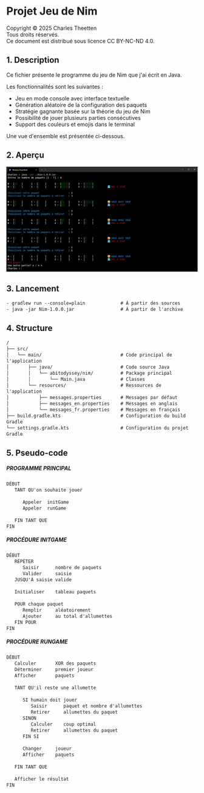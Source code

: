 # Projet Jeu de Nim

Copyright © 2025 Charles Theetten  
Tous droits réservés.  
Ce document est distribué sous licence CC BY-NC-ND 4.0.

## 1. Description

Ce fichier présente le programme du jeu de Nim que j'ai écrit en Java.

Les fonctionnalités sont les suivantes :

- Jeu en mode console avec interface textuelle
- Génération aléatoire de la configuration des paquets
- Stratégie gagnante basée sur la théorie du jeu de Nim
- Possibilité de jouer plusieurs parties consécutives
- Support des couleurs et emojis dans le terminal

Une vue d'ensemble est présentée ci-dessous.

## 2. Aperçu

<img src="images/nim.png" alt="Texte alternatif" width="800">

## 3. Lancement

```
- gradlew run --console=plain             # À partir des sources
- java -jar Nim-1.0.0.jar                 # À partir de l'archive
```

## 4. Structure

```
/
├── src/
│   └── main/                             # Code principal de l'application
│       ├── java/                         # Code source Java
│       │   └── abitodyssey/nim/          # Package principal
│       │       └── Main.java             # Classes
│       └── resources/                    # Ressources de l'application
│           ├── messages.properties       # Messages par défaut
│           ├── messages_en.properties    # Messages en anglais
│           └── messages_fr.properties    # Messages en français
├── build.gradle.kts                      # Configuration du build Gradle
└── settings.gradle.kts                   # Configuration du projet Gradle
```

## 5. Pseudo-code

##### PROGRAMME PRINCIPAL

```
DÉBUT
   TANT QU'on souhaite jouer

      Appeler  initGame
      Appeler  runGame

   FIN TANT QUE
FIN
```

##### PROCÉDURE INITGAME

```
DÉBUT
   RÉPÉTER
      Saisir      nombre de paquets
      Valider     saisie
   JUSQU'À saisie valide

   Initialiser    tableau paquets

   POUR chaque paquet
      Remplir     aléatoirement
      Ajouter     au total d'allumettes
   FIN POUR
FIN
```

##### PROCÉDURE RUNGAME

```
DÉBUT
   Calculer       XOR des paquets
   Déterminer     premier joueur
   Afficher       paquets

   TANT QU'il reste une allumette

      SI humain doit jouer
         Saisir      paquet et nombre d'allumettes
         Retirer     allumettes du paquet
      SINON
         Calculer    coup optimal
         Retirer     allumettes du paquet
      FIN SI

      Changer     joueur
      Afficher    paquets

   FIN TANT QUE

   Afficher le résultat
FIN
```
